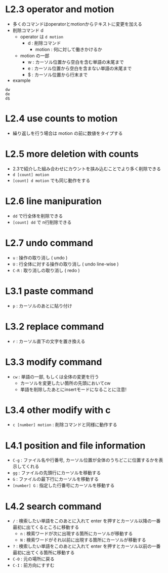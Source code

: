 # L2.3 operator and motion
- 多くのコマンドはoperatorとmotionからテキストに変更を加える
- 削除コマンド d
	- operator は `d motion`
	  - d : 削除コマンド
		- motion : 何に対して働きかけるか
	- motion の一部
		- w : カーソル位置から空白を含む単語の末尾まで
		- e : カーソル位置から空白を含まない単語の末尾まで
		- $ : カーソル位置から行末まで
- example
```
dw
de
d$
```

# L2.4 use counts to motion
- 繰り返しを行う場合は motion の前に数値をタイプする

# L2.5 more deletion with counts
- 2.3で紹介した組み合わせにカウントを挟み込むことでより多く削除できる
- `d [count] motion`
- `[count] d motion` でも同じ動作をする

# L2.6 line manipuration
- `dd` で行全体を削除できる
- `[count] dd` で n行削除できる

# L2.7 undo command
- `u` : 操作の取り消し ( undo )
- `U` : 行全体に対する操作の取り消し ( undo line-wise )
- `C-R` : 取り消しの取り消し ( redo )

# L3.1 paste command
- `p` : カーソルのあとに貼り付け

# L3.2 replace command
- `r` : カーソル直下の文字を置き換える

# L3.3 modify command
- `cw` : 単語の一部, もしくは全体の変更を行う
	- カーソルを変更したい箇所の先頭においてcw
	- 単語を削除したあとにinsertモードになることに注意!

# L3.4 other modify with c
- `c [number] motion` : 削除コマンドと同様に動作する

# L4.1 position and file information
- `C-g` : ファイル名や行番号, カーソル位置が全体のうちどこに位置するかを表示してくれる
- `gg` : ファイルの先頭行にカーソルを移動する
- `G` : ファイルの最下行にカーソルを移動する
- `[number] G` : 指定した行番号にカーソルを移動する

# L4.2 search command
- `/` : 検索したい単語をこのあとに入れて enter を押すとカーソル以降の一番最初に出てくるところに移動する
	- `n` : 検索ワードが次に出現する箇所にカーソルが移動する
	- `N` : 検索ワードがそれ以前に出現する箇所にカーソルが移動する
- `?` : 検索したい単語をこのあとに入れて enter を押すとカーソル以前の一番最初に出てくる箇所に移動する
- `C-O` : 元の場所に戻る
- `C-I` : 前方向にすすむ
